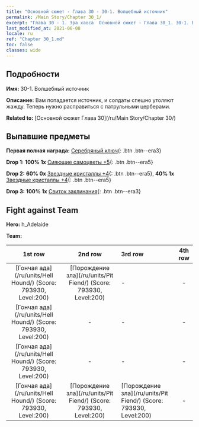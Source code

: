 ```yaml
---
title: "Основной сюжет - Глава 30 - 30-1. Волшебный источник"
permalink: /Main Story/Chapter 30_1/
excerpt: "Глава 30 - 1. Эра хаоса  Основной сюжет - Глава 30_1. 30-1. Волшебный источник"
last_modified_at: 2021-06-08
locale: ru
ref: "Chapter 30_1.md"
toc: false
classes: wide
---
```


## Подробности

 **Имя:** 30-1. Волшебный источник

 **Описание:** Вам попадается источник, и солдаты спешно утоляют жажду. Теперь нужно расправиться с патрульными церберами.

 **Related to:** [Основной сюжет Глава 30](/ru/Main Story/Chapter 30/)

## Выпавшие предметы

 **Первая полная награда:** [Серебряный ключ](/ItemsRU/con_693/){: .btn .btn--era3}

 **Drop 1:** **100% 1x** [Сияющие самоцветы +5](/ItemsRU/mat_100/){: .btn .btn--era5}

 **Drop 2:** **60% 0x** [Звездные кристаллы +4](/ItemsRU/mat_94/){: .btn .btn--era5}, **40% 1x** [Звездные кристаллы +4](/ItemsRU/mat_94/){: .btn .btn--era5}

 **Drop 3:** **100% 1x** [Свиток заклинания](/ItemsRU/con_694/){: .btn .btn--era3}


## Fight against Team
 **Hero:** h_Adelaide

 **Team:**


  | 1st row | 2nd row | 3rd row | 4th row |
  |:----:|:----:|:----|:----:|
  | [Гончая ада](/ru/units/Hell Hound/) (Score: 793930, Level:200)  | [Порождение зла](/ru/units/Pit Fiend/) (Score: 793930, Level:200)  | - | - |
  | [Гончая ада](/ru/units/Hell Hound/) (Score: 793930, Level:200)  | - | - | - |
  | [Гончая ада](/ru/units/Hell Hound/) (Score: 793930, Level:200)  | - | - | - |
  | [Гончая ада](/ru/units/Hell Hound/) (Score: 793930, Level:200)  | [Порождение зла](/ru/units/Pit Fiend/) (Score: 793930, Level:200)  | [Порождение зла](/ru/units/Pit Fiend/) (Score: 793930, Level:200)  | - |


